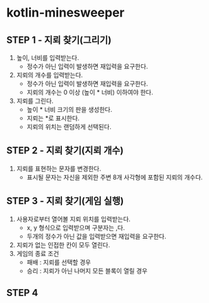 # kotlin-minesweeper

## STEP 1 - 지뢰 찾기(그리기)
1. 높이, 너비를 입력받는다.
    - 정수가 아닌 입력이 발생하면 재입력을 요구한다.
2. 지뢰의 개수를 입력받는다.
    - 정수가 아닌 입력이 발생하면 재입력을 요구한다.
    - 지뢰의 개수는 0 이상 (높이 * 너비) 이하여야 한다.
3. 지뢰를 그린다.
    - 높이 * 너비 크기의 판을 생성한다.
    - 지뢰는 *로 표시한다.
    - 지뢰의 위치는 랜덤하게 선택된다.

## STEP 2 - 지뢰 찾기(지뢰 개수)
1. 지뢰를 표현하는 문자를 변경한다.
    - 표시될 문자는 자신을 제외한 주변 8개 사각형에 포함된 지뢰의 개수다.

## STEP 3 - 지뢰 찾기(게임 실행)
1. 사용자로부터 열어볼 지뢰 위치를 입력받는다.
    - x, y 형식으로 입력받으며 구분자는 ,다.
    - 두개의 정수가 아닌 값을 입력받으면 재입력을 요구한다.
2. 지뢰가 없는 인접한 칸이 모두 열린다.
3. 게임의 종료 조건
    - 패배 : 지뢰를 선택할 경우
    - 승리 : 지뢰가 아닌 나머지 모든 블록이 열릴 경우

## STEP 4
